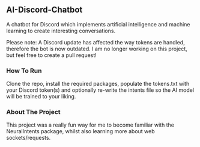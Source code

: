 ## AI-Discord-Chatbot
A chatbot for Discord which implements artificial intelligence and machine learning to create interesting conversations.

Please note: A Discord update has affected the way tokens are handled, therefore the bot is now outdated. I am no longer working on this project, but feel free to create a pull request!

### How To Run

Clone the repo, install the required packages, populate the tokens.txt with your Discord token(s) and optionally re-write the intents file so the AI model will be trained to your liking.

### About The Project

This project was a really fun way for me to become familiar with the NeuralIntents package, whilst also learning more about web sockets/requests.
